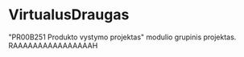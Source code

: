# VirtualusDraugas
"PR00B251 Produkto vystymo projektas" modulio grupinis projektas.
RAAAAAAAAAAAAAAAAH

